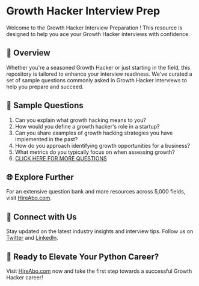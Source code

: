 # Growth Hacker Interview Prep

Welcome to the Growth Hacker Interview Preparation ! This resource is designed to help you ace your Growth Hacker interviews with confidence.

## 🚀 Overview

Whether you're a seasoned Growth Hacker or just starting in the field, this repository is tailored to enhance your interview readiness. We've curated a set of sample questions commonly asked in Growth Hacker interviews to help you prepare and succeed.

## 📝 Sample Questions

1. Can you explain what growth hacking means to you?
2. How would you define a growth hacker's role in a startup?
3. Can you share examples of growth hacking strategies you have implemented in the past?
4. How do you approach identifying growth opportunities for a business?
5. What metrics do you typically focus on when assessing growth?
6. [CLICK HERE FOR MORE QUESTIONS](https://hireabo.com/job/1_4_19/Growth%20Hacker)

## 🌐 Explore Further

For an extensive question bank and more resources across 5,000 fields, visit [HireAbo.com](https://www.hireabo.com).

## 📱 Connect with Us

Stay updated on the latest industry insights and interview tips. Follow us on [Twitter](https://twitter.com/hireabo) and [LinkedIn](https://www.linkedin.com/in/hire-abo-3609972a8/).

## 🚀 Ready to Elevate Your Python Career?

Visit [HireAbo.com](https://www.hireabo.com) now and take the first step towards a successful Growth Hacker career!